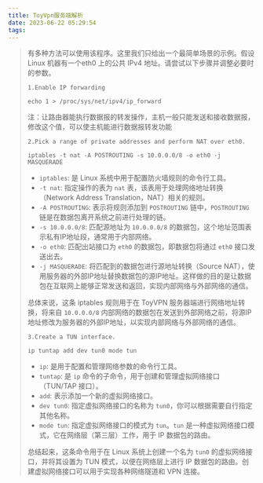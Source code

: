 ```yaml
---
title: ToyVpn服务端解析
date: 2023-06-22 05:29:54
tags:
---
```




> 有多种方法可以使用该程序。这里我们只给出一个最简单场景的示例。假设 Linux 机器有一个eth0 上的公共 IPv4 地址。请尝试以下步骤并调整必要时的参数。
> 
>
> `1.Enable IP forwarding `  
>
> ```shell
> echo 1 > /proc/sys/net/ipv4/ip_forward
> ```
>
> 注：让路由器能执行数据报的转发操作，主机一般只能发送和接收数据报，修改这个值，可以使主机能进行数据报转发功能
> 
>
> `2.Pick a range of private addresses and perform NAT over eth0.`
>
> ```shell
> iptables -t nat -A POSTROUTING -s 10.0.0.0/8 -o eth0 -j MASQUERADE
> ```
>
> - `iptables`: 是 Linux 系统中用于配置防火墙规则的命令行工具。
> - `-t nat`: 指定操作的表为 `nat` 表，该表用于处理网络地址转换（Network Address Translation，NAT）相关的规则。
> - `-A POSTROUTING`: 表示将规则添加到 `POSTROUTING` 链中，`POSTROUTING` 链是在数据包离开系统之前进行处理的链。
> - `-s 10.0.0.0/8`: 匹配源地址为 `10.0.0.0/8` 的数据包，这个地址范围表示私有IP地址段，通常用于内部网络。
> - `-o eth0`: 匹配出站接口为 `eth0` 的数据包，即数据包将通过 `eth0` 接口发送出去。
> - `-j MASQUERADE`: 将匹配到的数据包进行源地址转换（Source NAT），使用服务器的外部IP地址替换数据包的源IP地址。这样做的目的是让数据包在互联网上能够正常发送和返回，实现内部网络与外部网络的通信。
>
> 总体来说，这条 iptables 规则用于在 ToyVPN 服务器端进行网络地址转换，将来自 `10.0.0.0/8` 内部网络的数据包在发送到外部网络之前，将源IP地址修改为服务器的外部IP地址，以实现内部网络与外部网络的通信。
> 
>
> `3.Create a TUN interface.`
>
> ```shell
> ip tuntap add dev tun0 mode tun
> ```
>
> - `ip`: 是用于配置和管理网络参数的命令行工具。
> - `tuntap`: 是 `ip` 命令的子命令，用于创建和管理虚拟网络接口（TUN/TAP 接口）。
> - `add`: 表示添加一个新的虚拟网络接口。
> - `dev tun0`: 指定虚拟网络接口的名称为 `tun0`，你可以根据需要自行指定其他名称。
> - `mode tun`: 指定虚拟网络接口的模式为 `tun`。`tun` 是一种虚拟网络接口模式，它在网络层（第三层）工作，用于 IP 数据包的路由。
>
> 总结起来，这条命令用于在 Linux 系统上创建一个名为 `tun0` 的虚拟网络接口，并将其设置为 TUN 模式，以便在网络层上进行 IP 数据包的路由。创建虚拟网络接口可以用于实现各种网络隧道和 VPN 连接。
>
> 






